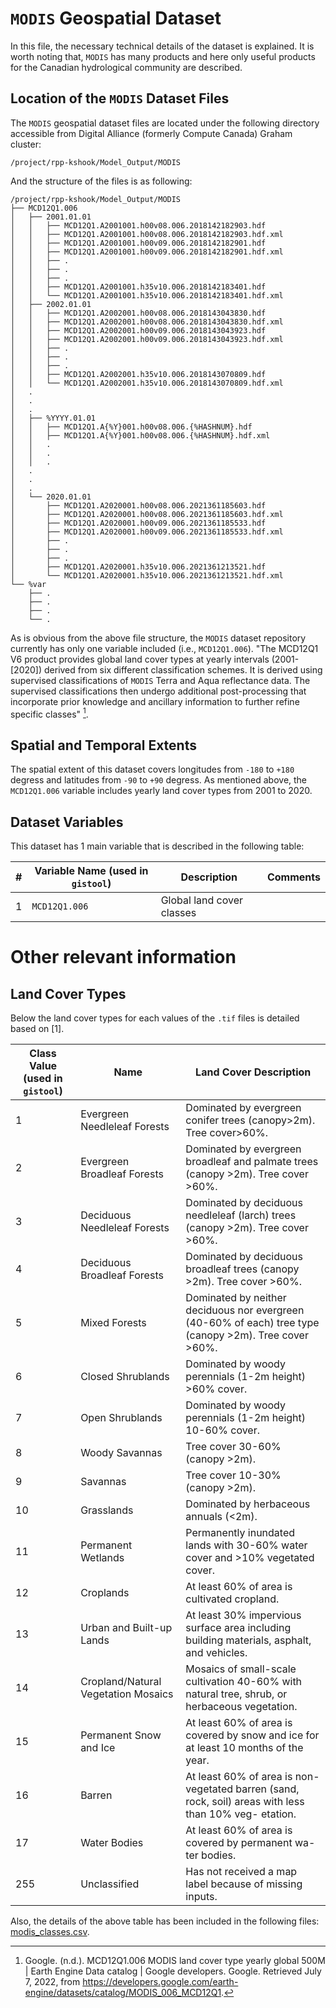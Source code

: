 # `MODIS` Geospatial Dataset
In this file, the necessary technical details of the dataset is explained. It is worth noting that, `MODIS` has many products and here only useful products for the Canadian hydrological community are described.

## Location of the `MODIS` Dataset Files
The `MODIS` geospatial dataset files are located under the following directory accessible from Digital Alliance (formerly Compute Canada) Graham cluster:

```console
/project/rpp-kshook/Model_Output/MODIS
```

And the structure of the files is as following:

```console
/project/rpp-kshook/Model_Output/MODIS
├── MCD12Q1.006
│   ├── 2001.01.01
│   │   ├── MCD12Q1.A2001001.h00v08.006.2018142182903.hdf 
│   │   ├── MCD12Q1.A2001001.h00v08.006.2018142182903.hdf.xml
│   │   ├── MCD12Q1.A2001001.h00v09.006.2018142182901.hdf
│   │   ├── MCD12Q1.A2001001.h00v09.006.2018142182901.hdf.xml
│   │   ├── .
│   │   ├── .
│   │   ├── .
│   │   ├── MCD12Q1.A2001001.h35v10.006.2018142183401.hdf
│   │   └── MCD12Q1.A2001001.h35v10.006.2018142183401.hdf.xml
│   ├── 2002.01.01
│   │   ├── MCD12Q1.A2002001.h00v08.006.2018143043830.hdf
│   │   ├── MCD12Q1.A2002001.h00v08.006.2018143043830.hdf.xml
│   │   ├── MCD12Q1.A2002001.h00v09.006.2018143043923.hdf 
│   │   ├── MCD12Q1.A2002001.h00v09.006.2018143043923.hdf.xml
│   │   ├── .
│   │   ├── .
│   │	├── .
│   │	├── MCD12Q1.A2002001.h35v10.006.2018143070809.hdf
│   │	└── MCD12Q1.A2002001.h35v10.006.2018143070809.hdf.xml
│   .
│   .
│   .
│   ├── %YYYY.01.01
│   │   ├── MCD12Q1.A{%Y}001.h00v08.006.{%HASHNUM}.hdf
│   │   ├── MCD12Q1.A{%Y}001.h00v08.006.{%HASHNUM}.hdf.xml
│   │   .
│   │   .
│   │   .
│   .
│   .
│   .
│   └── 2020.01.01
│       ├── MCD12Q1.A2020001.h00v08.006.2021361185603.hdf
│       ├── MCD12Q1.A2020001.h00v08.006.2021361185603.hdf.xml
│       ├── MCD12Q1.A2020001.h00v09.006.2021361185533.hdf
│       ├── MCD12Q1.A2020001.h00v09.006.2021361185533.hdf.xml
│       ├── .
│       ├── .
│       ├── .
│       ├── MCD12Q1.A2020001.h35v10.006.2021361213521.hdf
│       └── MCD12Q1.A2020001.h35v10.006.2021361213521.hdf.xml
└── %var
    ├── .
    ├── .
    ├── .
    └── .
```
As is obvious from the above file structure, the `MODIS` dataset repository currently has only one variable included (i.e., `MCD12Q1.006`). "The MCD12Q1 V6 product provides global land cover types at yearly intervals (2001-[2020]) derived from six different classification schemes. It is derived using supervised classifications of `MODIS` Terra and Aqua reflectance data. The supervised classifications then undergo additional post-processing that incorporate prior knowledge and ancillary information to further refine specific classes" [^reference].

[^reference]: Google. (n.d.). MCD12Q1.006 MODIS land cover type yearly global 500M | Earth Engine Data catalog | Google developers. Google. Retrieved July 7, 2022, from https://developers.google.com/earth-engine/datasets/catalog/MODIS_006_MCD12Q1.

## Spatial and Temporal Extents

The spatial extent of this dataset covers longitudes from `-180` to `+180` degress and latitudes from `-90` to `+90` degress. As mentioned above, the `MCD12Q1.006` variable includes yearly land cover types from 2001 to 2020.

## Dataset Variables
This dataset has 1 main variable that is described in the following table:

|#	|Variable Name (used in `gistool`)	|Description				|Comments	|
|-------|---------------------------------------|---------------------------------------|---------------|
|1	|`MCD12Q1.006`				|Global land cover classes		|		|

# Other relevant information
## Land Cover Types
Below the land cover types for each values of the `.tif` files is detailed based on [1].

|Class Value (used in `gistool`)	|Name					|Land Cover Description						|
|---------------------------------------|---------------------------------------|---------------------------------------------------------------|
|1					|Evergreen Needleleaf Forests		|Dominated by evergreen conifer trees (canopy>2m). Tree cover>60%.|
|2					|Evergreen Broadleaf Forests		|Dominated by evergreen broadleaf and palmate trees (canopy >2m). Tree cover >60%.|
|3					|Deciduous Needleleaf Forests		|Dominated by deciduous needleleaf (larch) trees (canopy >2m). Tree cover >60%.|
|4					|Deciduous Broadleaf Forests		|Dominated by deciduous broadleaf trees (canopy >2m). Tree cover >60%.|
|5					|Mixed Forests				|Dominated by neither deciduous nor evergreen (40-60% of each) tree type (canopy >2m). Tree cover >60%.|
|6					|Closed Shrublands			|Dominated by woody perennials (1-2m height) >60% cover.	|
|7					|Open Shrublands			|Dominated by woody perennials (1-2m height) 10-60% cover.	|
|8					|Woody Savannas 			|Tree cover 30-60% (canopy >2m).				|
|9					|Savannas				|Tree cover 10-30% (canopy >2m).				|
|10					|Grasslands				|Dominated by herbaceous annuals (<2m).				|
|11					|Permanent Wetlands			|Permanently inundated lands with 30-60% water cover and >10% vegetated cover.|
|12					|Croplands				|At least 60% of area is cultivated cropland.			|
|13					|Urban and Built-up Lands		|At least 30% impervious surface area including building materials, asphalt, and vehicles.|
|14					|Cropland/Natural Vegetation Mosaics	|Mosaics of small-scale cultivation 40-60% with natural tree, shrub, or herbaceous vegetation.|
|15					|Permanent Snow and Ice			|At least 60% of area is covered by snow and ice for at least 10 months of the year.|
|16					|Barren					|At least 60% of area is non-vegetated barren (sand, rock, soil) areas with less than 10% veg- etation.|
|17					|Water Bodies				|At least 60% of area is covered by permanent wa- ter bodies.	|
|255					|Unclassified				|Has not received a map label because of missing inputs.	|

Also, the details of the above table has been included in the following files: [modis_classes.csv](./modis_classes.csv).

